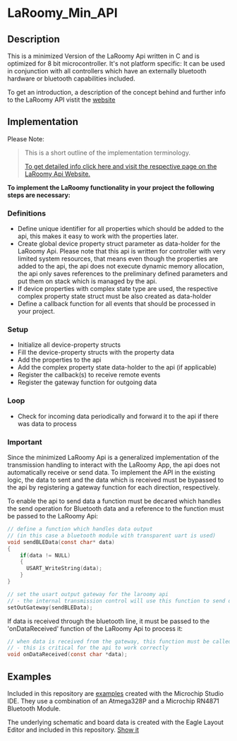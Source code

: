 # LaRoomy_Min_API

## Description
This is a minimized Version of the LaRoomy Api written in C and is optimized for 8 bit microcontroller. It's not platform specific: It can be used in conjunction with all controllers which have an externally bluetooth hardware or bluetooth capabilities included.

To get an introduction, a description of the concept behind and further info to the LaRoomy API vistit the [website](https://api.laroomy.com/p/get-started.html#genInfoHd)

## Implementation
Please Note:
> This is a short outline of the implementation terminology.
>
>  [To get detailed info click here and visit the respective page on the LaRoomy Api Website.](https://api.laroomy.com/)

**To implement the LaRoomy functionality in your project the following steps are necessary:**

### Definitions
- Define unique identifier for all properties which should be added to the api, this makes it easy to work with the properties later.
- Create global device property struct parameter as data-holder for the LaRoomy Api. Please note that this api is written for controller with very limited system resources, that means even though the properties are added to the api, the api does not execute dynamic memory allocation, the api only saves references to the preliminary defined parameters and put them on stack which is managed by the api.
- If device properties with complex state type are used, the respective complex property state struct must be also created as data-holder
- Define a callback function for all events that should be processed in your project.

### Setup
- Initialize all device-property structs
- Fill the device-property structs with the property data
- Add the properties to the api
- Add the complex property state data-holder to the api (if applicable)
- Register the callback(s) to receive remote events
- Register the gateway function for outgoing data

### Loop
- Check for incoming data periodically and forward it to the api if there was data to process

### Important

Since the minimized LaRoomy Api is a generalized implementation of the transmission handling to interact with the LaRoomy App, the api does not automatically receive or send data.
To implement the API in the existing logic, the data to sent and the data which is received must be bypassed to the api by registering a gateway function for each direction, respectively.

To enable the api to send data a function must be decared which handles the send operation for Bluetooth data and a reference to the function must be passed to the LaRoomy Api:
``` C
// define a function which handles data output
// (in this case a bluetooth module with transparent uart is used)
void sendBLEData(const char* data)
{
    if(data != NULL)
    {
      USART_WriteString(data);
    }
}

// set the usart output gateway for the laroomy api
// - the internal transmission control will use this function to send data
setOutGateway(sendBLEData);
```
If data is received through the bluetooth line, it must be passed to the 'onDataReceived' function of the LaRoomy Api to process it:
``` C
// when data is received from the gateway, this function must be called to process the data
// - this is critical for the api to work correctly
void onDataReceived(const char *data);
```

## Examples
Included in this repository are [examples](https://github.com/LaRoomy/LaRoomy_Min_API/tree/main/Examples) created with the Microchip Studio IDE. They use a combination of an Atmega328P and a Microchip RN4871 Bluetooth Module.

The underlying schematic and board data is created with the Eagle Layout Editor and included in this repository. [Show it](https://github.com/LaRoomy/LaRoomy_Min_API/tree/main/Test_Circuit)
